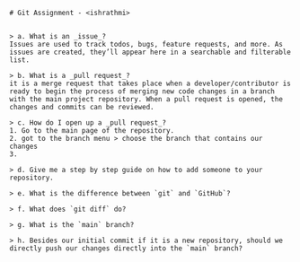 
    # Git Assignment - <ishrathmi>


    > a. What is an _issue_?
    Issues are used to track todos, bugs, feature requests, and more. As issues are created, they’ll appear here in a searchable and filterable list. 

    > b. What is a _pull request_?
    it is a merge request that takes place when a developer/contributor is ready to begin the process of merging new code changes in a branch with the main project repository. When a pull request is opened, the changes and commits can be reviewed.

    > c. How do I open up a _pull request_?
    1. Go to the main page of the repository.
    2. got to the branch menu > choose the branch that contains our changes
    3. 

    > d. Give me a step by step guide on how to add someone to your repository.

    > e. What is the difference between `git` and `GitHub`?

    > f. What does `git diff` do?

    > g. What is the `main` branch?

    > h. Besides our initial commit if it is a new repository, should we directly push our changes directly into the `main` branch?
    